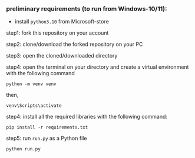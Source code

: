 ### preliminary requirements (to run from Windows-10/11):
* install `python3.10` from Microsoft-store

step1: fork this repository on your account

step2: clone/download the forked repository on your PC

step3: open the cloned/downloaded directory

step4: open the terminal on your directory and create a virtual environment with the following command

    python -m venv venv

then,

    venv\Scripts\activate

step4: install all the required libraries with the following command:

    pip install -r requirements.txt

step5: run `run.py` as a Python file

    python run.py
